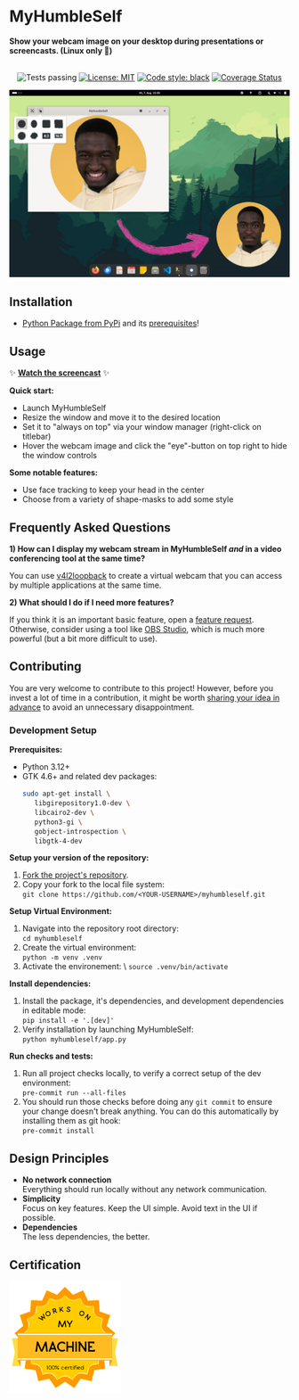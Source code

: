 # MyHumbleSelf

**Show your webcam image on your desktop during presentations or screencasts. (Linux
only 🐧)**

<p align="center"><br>
<img alt="Tests passing" src="https://github.com/dynobo/myhumbleself/workflows/Test/badge.svg">
<a href="https://github.com/dynobo/myhumbleself/blob/main/LICENSE"><img alt="License: MIT" src="https://img.shields.io/badge/License-GPL3-blue.svg"></a>
<a href="https://github.com/psf/black"><img alt="Code style: black" src="https://img.shields.io/badge/Code%20style-black-%23000000"></a>
<a href='https://coveralls.io/github/dynobo/myhumbleself'><img src='https://coveralls.io/repos/github/dynobo/myhumbleself/badge.svg' alt='Coverage Status' /></a>
</p>

![MyHumbleSelf Screenshot](https://raw.githubusercontent.com/dynobo/myhumbleself/main/resources/screenshot-00.png)

## Installation

- [Python Package from PyPi](https://pypi.org/project/myhumbleself/) and its
  [prerequisites](#prerequisites)!

## Usage

✨
**[Watch the screencast](https://raw.githubusercontent.com/dynobo/myhumbleself/main/resources/screencast.webm)**
✨

**Quick start:**

- Launch MyHumbleSelf
- Resize the window and move it to the desired location
- Set it to "always on top" via your window manager (right-click on titlebar)
- Hover the webcam image and click the "eye"-button on top right to hide the window
  controls

**Some notable features:**

- Use face tracking to keep your head in the center
- Choose from a variety of shape-masks to add some style

## Frequently Asked Questions

**1) How can I display my webcam stream in MyHumbleSelf _and_ in a video conferencing
tool at the same time?**

You can use [v4l2loopback](https://github.com/umlaeute/v4l2loopback) to create a virtual
webcam that you can access by multiple applications at the same time.

**2) What should I do if I need more features?**

If you think it is an important basic feature, open a
[feature request](https://github.com/dynobo/myhumbleself/issues/new). Otherwise,
consider using a tool like [OBS Studio](https://obsproject.com/), which is much more
powerful (but a bit more difficult to use).

## Contributing

You are very welcome to contribute to this project! However, before you invest a lot of
time in a contribution, it might be worth
[sharing your idea in advance](https://github.com/dynobo/myhumbleself/issues) to avoid
an unnecessary disappointment.

### Development Setup

**Prerequisites:** <a name="prerequisites"></a>

- Python 3.12+
- GTK 4.6+ and related dev packages:
  ```sh
  sudo apt-get install \
     libgirepository1.0-dev \
     libcairo2-dev \
     python3-gi \
     gobject-introspection \
     libgtk-4-dev
  ```

**Setup your version of the repository:**

1. [Fork the project's repository](https://github.com/dynobo/myhumbleself/fork).
2. Copy your fork to the local file system: \
   `git clone https://github.com/<YOUR-USERNAME>/myhumbleself.git`

**Setup Virtual Environment:**

1. Navigate into the repository root directory: \
   `cd myhumbleself`
2. Create the virtual environment: \
   `python -m venv .venv`
3. Activate the environement: \ `source .venv/bin/activate`

**Install dependencies:**

1. Install the package, it's dependencies, and development dependencies in editable
   mode: \
   `pip install -e '.[dev]'`
2. Verify installation by launching MyHumbleSelf: \
   `python myhumbleself/app.py`

**Run checks and tests:**

1. Run all project checks locally, to verify a correct setup of the dev environment: \
   `pre-commit run --all-files`
2. You should run those checks before doing any `git commit` to ensure your change
   doesn't break anything. You can do this automatically by installing them as git hook:
   \
   `pre-commit install`

## Design Principles

- **No network connection**<br>Everything should run locally without any network
  communication.
- **Simplicity**<br>Focus on key features. Keep the UI simple. Avoid text in the UI if
  possible.
- **Dependencies**<br>The less dependencies, the better.

## Certification

![WOMM](https://raw.githubusercontent.com/dynobo/myhumbleself/main/resources/badge.png)

